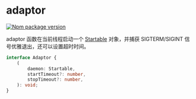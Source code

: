 # adaptor

[![Npm package version](https://img.shields.io/npm/v/@zimtsui/startable-adaptor?style=flat-square)](https://www.npmjs.com/package/@zimtsui/startable-adaptor)


adaptor 函数在当前线程启动一个 [Startable](https://github.com/zimtsui/startable) 对象，并捕获 SIGTERM/SIGINT 信号优雅退出，还可以设置超时时间。

```ts
interface Adaptor {
    (
        daemon: Startable,
        startTimeout?: number,
        stopTimeout?: number,
    ): void;
}
```
